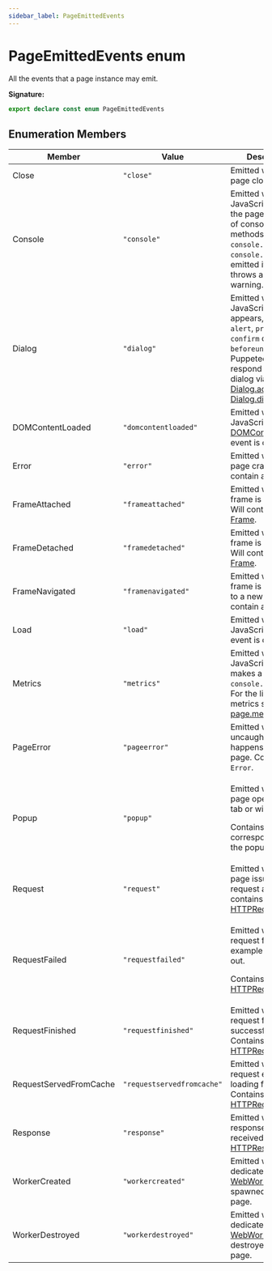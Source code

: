 ```yaml
---
sidebar_label: PageEmittedEvents
---
```

# PageEmittedEvents enum

All the events that a page instance may emit.

**Signature:**

```typescript
export declare const enum PageEmittedEvents 
```

## Enumeration Members

|  Member | Value | Description |
|  --- | --- | --- |
|  Close | <code>&quot;close&quot;</code> | Emitted when the page closes. |
|  Console | <code>&quot;console&quot;</code> | Emitted when JavaScript within the page calls one of console API methods, e.g. <code>console.log</code> or <code>console.dir</code>. Also emitted if the page throws an error or a warning. |
|  Dialog | <code>&quot;dialog&quot;</code> | Emitted when a JavaScript dialog appears, such as <code>alert</code>, <code>prompt</code>, <code>confirm</code> or <code>beforeunload</code>. Puppeteer can respond to the dialog via [Dialog.accept()](./puppeteer.dialog.accept.md) or [Dialog.dismiss()](./puppeteer.dialog.dismiss.md). |
|  DOMContentLoaded | <code>&quot;domcontentloaded&quot;</code> | Emitted when the JavaScript [DOMContentLoaded](https://developer.mozilla.org/en-US/docs/Web/Events/DOMContentLoaded) event is dispatched. |
|  Error | <code>&quot;error&quot;</code> | Emitted when the page crashes. Will contain an <code>Error</code>. |
|  FrameAttached | <code>&quot;frameattached&quot;</code> | Emitted when a frame is attached. Will contain a [Frame](./puppeteer.frame.md). |
|  FrameDetached | <code>&quot;framedetached&quot;</code> | Emitted when a frame is detached. Will contain a [Frame](./puppeteer.frame.md). |
|  FrameNavigated | <code>&quot;framenavigated&quot;</code> | Emitted when a frame is navigated to a new URL. Will contain a [Frame](./puppeteer.frame.md). |
|  Load | <code>&quot;load&quot;</code> | Emitted when the JavaScript [load](https://developer.mozilla.org/en-US/docs/Web/Events/load) event is dispatched. |
|  Metrics | <code>&quot;metrics&quot;</code> | Emitted when the JavaScript code makes a call to <code>console.timeStamp</code>. For the list of metrics see [page.metrics](./puppeteer.page.metrics.md). |
|  PageError | <code>&quot;pageerror&quot;</code> | Emitted when an uncaught exception happens within the page. Contains an <code>Error</code>. |
|  Popup | <code>&quot;popup&quot;</code> | <p>Emitted when the page opens a new tab or window.</p><p>Contains a [Page](./puppeteer.page.md) corresponding to the popup window.</p> |
|  Request | <code>&quot;request&quot;</code> | Emitted when a page issues a request and contains a [HTTPRequest](./puppeteer.httprequest.md). |
|  RequestFailed | <code>&quot;requestfailed&quot;</code> | <p>Emitted when a request fails, for example by timing out.</p><p>Contains a [HTTPRequest](./puppeteer.httprequest.md).</p> |
|  RequestFinished | <code>&quot;requestfinished&quot;</code> | Emitted when a request finishes successfully. Contains a [HTTPRequest](./puppeteer.httprequest.md). |
|  RequestServedFromCache | <code>&quot;requestservedfromcache&quot;</code> | Emitted when a request ended up loading from cache. Contains a [HTTPRequest](./puppeteer.httprequest.md). |
|  Response | <code>&quot;response&quot;</code> | Emitted when a response is received. Contains a [HTTPResponse](./puppeteer.httpresponse.md). |
|  WorkerCreated | <code>&quot;workercreated&quot;</code> | Emitted when a dedicated [WebWorker](https://developer.mozilla.org/en-US/docs/Web/API/Web_Workers_API) is spawned by the page. |
|  WorkerDestroyed | <code>&quot;workerdestroyed&quot;</code> | Emitted when a dedicated [WebWorker](https://developer.mozilla.org/en-US/docs/Web/API/Web_Workers_API) is destroyed by the page. |

